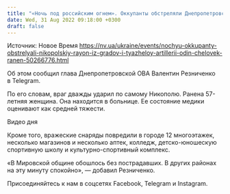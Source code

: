 ```yaml
---
title: "«Ночь под российским огнем». Оккупанты обстреляли Днепропетровскую область из Градов и тяжелой артиллерии, есть раненая"
date: Wed, 31 Aug 2022 09:18:00 +0300
draft: false
---
```

Источник: Новое Время https://nv.ua/ukraine/events/nochyu-okkupanty-obstrelyali-nikopolskiy-rayon-iz-gradov-i-tyazheloy-artillerii-odin-chelovek-ranen-50266776.html


Об этом сообщил глава Днепропетровской ОВА Валентин Резниченко в Telegram.

По его словам, враг дважды ударил по самому Никополю. Ранена 57-летняя женщина. Она находится в больнице. Ее состояние медики оценивают как средней тяжести.

 Видео дня   

Кроме того, вражеские снаряды повредили в городе 12 многоэтажек, несколько магазинов и несколько аптек, колледж, детско-юношескую спортивную школу и культурно-спортивный комплекс.

«В Мировской общине обошлось без пострадавших. В других районах на эту минуту спокойно», — добавил Резниченко.

Присоединяйтесь к нам в соцсетях Facebook, Telegram и Instagram.
